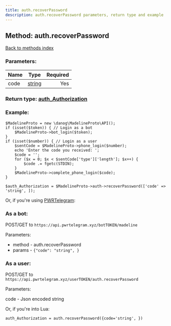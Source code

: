 ```yaml
---
title: auth.recoverPassword
description: auth.recoverPassword parameters, return type and example
---
```

## Method: auth.recoverPassword  
[Back to methods index](index.md)


### Parameters:

| Name     |    Type       | Required |
|----------|:-------------:|---------:|
|code|[string](../types/string.md) | Yes|


### Return type: [auth\_Authorization](../types/auth_Authorization.md)

### Example:


```
$MadelineProto = new \danog\MadelineProto\API();
if (isset($token)) { // Login as a bot
    $MadelineProto->bot_login($token);
}
if (isset($number)) { // Login as a user
    $sentCode = $MadelineProto->phone_login($number);
    echo 'Enter the code you received: ';
    $code = '';
    for ($x = 0; $x < $sentCode['type']['length']; $x++) {
        $code .= fgetc(STDIN);
    }
    $MadelineProto->complete_phone_login($code);
}

$auth_Authorization = $MadelineProto->auth->recoverPassword(['code' => 'string', ]);
```

Or, if you're using [PWRTelegram](https://pwrtelegram.xyz):

### As a bot:

POST/GET to `https://api.pwrtelegram.xyz/botTOKEN/madeline`

Parameters:

* method - auth.recoverPassword
* params - `{"code": "string", }`



### As a user:

POST/GET to `https://api.pwrtelegram.xyz/userTOKEN/auth.recoverPassword`

Parameters:

code - Json encoded string



Or, if you're into Lua:

```
auth_Authorization = auth.recoverPassword({code='string', })
```

